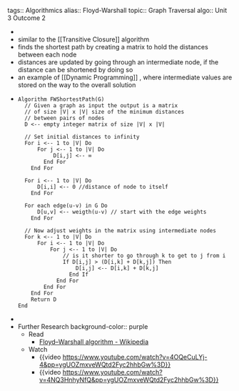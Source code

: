 tags:: Algorithmics
alias:: Floyd-Warshall
topic:: Graph Traversal
algo:: Unit 3 Outcome 2

-
- similar to the [[Transitive Closure]] algorithm
- finds the shortest path by creating a matrix to hold the distances between each node
- distances are updated by going through an intermediate node, if the distance can be shortened by doing so
- an example of [[Dynamic Programming]] , where intermediate values are stored on the way to the overall solution
- ```
  Algorithm FWShortestPath(G)
  	// Given a graph as input the output is a matrix
  	// of size |V| x |V| size of the minimum distances
  	// between pairs of nodes
  	D <-- empty integer matrix of size |V| x |V|
  	
  	// Set initial distances to infinity
  	For i <-- 1 to |V| Do
  		For j <-- 1 to |V| Do
  			 D[i,j] <-- ∞
          End For
      End For
  	
  	For i <-- 1 to |V| Do
  		D[i,i] <-- 0 //distance of node to itself
      End For
  	
  	For each edge(u-v) in G Do
  		D[u,v] <-- weigth(u-v) // start with the edge weights
      End For
  	 
  	// Now adjust weights in the matrix using intermediate nodes
  	For k <-- 1 to |V| Do
  		For i <-- 1 to |V| Do
  			For j <-- 1 to |V| Do
  				// is it shorter to go through k to get to j from i
  				If D[i,j] > (D[i,k] + D[k,j]) Then
  					D[i,j] <-- D[i,k] + D[k,j]
                  End If
              End For
          End For
      End For
      Return D
  End
  ```
-
- Further Research
  background-color:: purple
	- Read
		- [Floyd–Warshall algorithm - Wikipedia](https://en.wikipedia.org/wiki/Floyd%E2%80%93Warshall_algorithm)
	- Watch
		- {{video https://www.youtube.com/watch?v=4OQeCuLYj-4&pp=ygUOZmxveWQtd2Fyc2hhbGw%3D}}
		- {{video https://www.youtube.com/watch?v=4NQ3HnhyNfQ&pp=ygUOZmxveWQtd2Fyc2hhbGw%3D}}